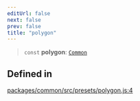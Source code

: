 ```yaml
---
editUrl: false
next: false
prev: false
title: "polygon"
---
```


> `const` **polygon**: [`Common`](/reference/tevm/common/type-aliases/common/)

## Defined in

[packages/common/src/presets/polygon.js:4](https://github.com/evmts/tevm-monorepo/blob/main/packages/common/src/presets/polygon.js#L4)
